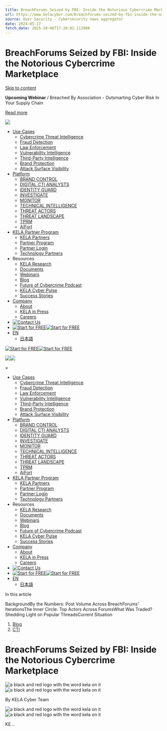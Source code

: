 ```yaml
---
title: BreachForums Seized by FBI: Inside the Notorious Cybercrime Marketplace
url: https://www.kelacyber.com/breachforums-seized-by-fbi-inside-the-notorious-cybercrime-marketplace/
source: Over Security - Cybersecurity news aggregator
date: 2024-05-17
fetch_date: 2025-10-06T17:20:02.112908
---
```


# BreachForums Seized by FBI: Inside the Notorious Cybercrime Marketplace

[Skip to content](#content)

**Upcoming Webinar** / Breached By Association - Outsmarting Cyber Risk In Your Supply Chain

[Read more](https://info.ke-la.com/webinar-outsmarting-cyber-risk)

[![](https://www.kelacyber.com/wp-content/uploads/2021/12/KELA-Logo_black-and-red-300x76.png)](https://www.kelacyber.com/ "Kela")

* [Use Cases](https://www.kelacyber.com/#anchor-use-cases "Use Cases")
  + [Cybercrime Threat Intelligence](https://www.kelacyber.com/use-cases/cyber-threat-intelligence/ "Cybercrime Threat Intelligence")
  + [Fraud Detection](https://www.kelacyber.com/use-cases/fraud-detection/ "Fraud Detection")
  + [Law Enforcement](https://www.kelacyber.com/use-cases/government/ "Law Enforcement")
  + [Vulnerability Intelligence](https://www.kelacyber.com/use-cases/vulnerability-intelligence/ "Vulnerability Intelligence")
  + [Third-Party Intelligence](https://www.kelacyber.com/use-cases/third-party-intelligence/ "Third-Party Intelligence")
  + [Brand Protection](https://www.kelacyber.com/use-cases/brand-protection/ "Brand Protection")
  + [Attack Surface Visibility](https://www.kelacyber.com/use-cases/cybercrime-attack-surface-visibility/ "Attack Surface Visibility")
* [Platform](https://www.kelacyber.com/platform/ "Platform")
  + [BRAND CONTROL](https://www.kelacyber.com/platform/brand-control/ "BRAND CONTROL")
  + [DIGITAL CTI ANALYSTS](https://www.kelacyber.com/platform/digital-cti-analysts/ "DIGITAL CTI ANALYSTS")
  + [IDENTITY GUARD](https://www.kelacyber.com/platform/identity-guard/ "IDENTITY GUARD")
  + [INVESTIGATE](https://www.kelacyber.com/platform/investigate/ "INVESTIGATE")
  + [MONITOR](https://www.kelacyber.com/platform/monitor/ "MONITOR")
  + [TECHNICAL INTELLIGENCE](https://www.kelacyber.com/technical-intelligence/ "TECHNICAL INTELLIGENCE")
  + [THREAT ACTORS](https://www.kelacyber.com/platform/threat-actors/ "THREAT ACTORS")
  + [THREAT LANDSCAPE](https://www.kelacyber.com/platform/threat-landscape/ "THREAT LANDSCAPE")
  + [TPRM](https://www.kelacyber.com/platform/tprm/ "TPRM")
  + [AiFort](https://www.kelacyber.com/platform/aifort/ "AiFort")
* [KELA Partner Program](https://www.kelacyber.com/partners/ "KELA Partner Program")
  + [KELA Partners](https://www.kelacyber.com/partners/ "KELA Partners")
  + [Partner Program](https://www.kelacyber.com/partner-program/ "Partner Program")
  + [Partner Login](https://partners.kelacyber.com/log-in/ "Partner Login")
  + [Technology Partners](https://www.kelacyber.com/kela-apps-for-splunk/ "Technology Partners")
* Resources
  + [KELA Research](https://www.kelacyber.com/resources/research/ "KELA Research")
  + [Documents](https://www.kelacyber.com/resources/documents/ "Documents")
  + [Webinars](https://www.kelacyber.com/resources/webinars/ "Webinars")
  + [Blog](https://www.kelacyber.com/blog/ "Blog")
  + [Future of Cybercrime Podcast](https://www.kelacyber.com/podcasts/ "Future of Cybercrime Podcast")
  + [KELA Cyber Pulse](https://info.ke-la.com/kela-cyber-pulse "KELA Cyber Pulse")
  + [Success Stories](https://www.kelacyber.com/resources/success-stories/ "Success Stories")
* [Company](https://www.kelacyber.com/about-us/ "Company")
  + [About](/about-us "About")
  + [KELA in Press](https://www.kelacyber.com/press/ "KELA in Press")
  + [Careers](https://www.kelacyber.com/careers/ "Careers")
* [![Contact Us](data:image/svg+xml...)](https://cta-redirect.hubspot.com/cta/redirect/8726485/0912a65f-f283-4c95-98f3-9637e7f76678)
* [![Start for FREE](data:image/svg+xml...)![Start for FREE](https://no-cache.hubspot.com/cta/default/8726485/14aa3af0-a02c-4e40-97c0-0f066156f4fd.png)](https://cta-redirect.hubspot.com/cta/redirect/8726485/14aa3af0-a02c-4e40-97c0-0f066156f4fd)
* [EN](https://www.kelacyber.com/blog/breachforums-seized-by-fbi-inside-the-notorious-cybercrime-marketplace/ "
  <span class=\"wpml-ls-display\">EN</span>")
  + [日本語](https://www.kelacyber.com/ja/ "
    <span class=\"wpml-ls-display\">日本語</span>")

[![Start for FREE](data:image/svg+xml...)![Start for FREE](https://no-cache.hubspot.com/cta/default/8726485/14aa3af0-a02c-4e40-97c0-0f066156f4fd.png)](https://cta-redirect.hubspot.com/cta/redirect/8726485/14aa3af0-a02c-4e40-97c0-0f066156f4fd)

![](data:image/svg+xml...)![](/wp-content/themes/kela-child/images/menu.svg)

×

* [Use Cases](https://www.kelacyber.com/#anchor-use-cases)
  + [Cybercrime Threat Intelligence](https://www.kelacyber.com/use-cases/cyber-threat-intelligence/)
  + [Fraud Detection](https://www.kelacyber.com/use-cases/fraud-detection/)
  + [Law Enforcement](https://www.kelacyber.com/use-cases/government/)
  + [Vulnerability Intelligence](https://www.kelacyber.com/use-cases/vulnerability-intelligence/)
  + [Third-Party Intelligence](https://www.kelacyber.com/use-cases/third-party-intelligence/)
  + [Brand Protection](https://www.kelacyber.com/use-cases/brand-protection/)
  + [Attack Surface Visibility](https://www.kelacyber.com/use-cases/cybercrime-attack-surface-visibility/)
* [Platform](https://www.kelacyber.com/platform/)
  + [BRAND CONTROL](https://www.kelacyber.com/platform/brand-control/)
  + [DIGITAL CTI ANALYSTS](https://www.kelacyber.com/platform/digital-cti-analysts/)
  + [IDENTITY GUARD](https://www.kelacyber.com/platform/identity-guard/)
  + [INVESTIGATE](https://www.kelacyber.com/platform/investigate/)
  + [MONITOR](https://www.kelacyber.com/platform/monitor/)
  + [TECHNICAL INTELLIGENCE](https://www.kelacyber.com/technical-intelligence/)
  + [THREAT ACTORS](https://www.kelacyber.com/platform/threat-actors/)
  + [THREAT LANDSCAPE](https://www.kelacyber.com/platform/threat-landscape/)
  + [TPRM](https://www.kelacyber.com/platform/tprm/)
  + [AiFort](https://www.kelacyber.com/platform/aifort/)
* [KELA Partner Program](https://www.kelacyber.com/partners/)
  + [KELA Partners](https://www.kelacyber.com/partners/)
  + [Partner Program](https://www.kelacyber.com/partner-program/)
  + [Partner Login](https://partners.kelacyber.com/log-in/)
  + [Technology Partners](https://www.kelacyber.com/kela-apps-for-splunk/)
* Resources
  + [KELA Research](https://www.kelacyber.com/resources/research/)
  + [Documents](https://www.kelacyber.com/resources/documents/)
  + [Webinars](https://www.kelacyber.com/resources/webinars/)
  + [Blog](https://www.kelacyber.com/blog/)
  + [Future of Cybercrime Podcast](https://www.kelacyber.com/podcasts/)
  + [KELA Cyber Pulse](https://info.ke-la.com/kela-cyber-pulse)
  + [Success Stories](https://www.kelacyber.com/resources/success-stories/)
* [Company](https://www.kelacyber.com/about-us/)
  + [About](/about-us)
  + [KELA in Press](https://www.kelacyber.com/press/)
  + [Careers](https://www.kelacyber.com/careers/)
* [![Contact Us](data:image/svg+xml...)](https://cta-redirect.hubspot.com/cta/redirect/8726485/0912a65f-f283-4c95-98f3-9637e7f76678)
* [![Start for FREE](data:image/svg+xml...)![Start for FREE](https://no-cache.hubspot.com/cta/default/8726485/14aa3af0-a02c-4e40-97c0-0f066156f4fd.png)](https://cta-redirect.hubspot.com/cta/redirect/8726485/14aa3af0-a02c-4e40-97c0-0f066156f4fd)
* [EN](https://www.kelacyber.com/blog/breachforums-seized-by-fbi-inside-the-notorious-cybercrime-marketplace/ "Switch to EN")
  + [日本語](https://www.kelacyber.com/ja/ "Switch to 日本語")

In this article

BackgroundBy the Numbers: Post Volume Across BreachForums' IterationsThe Inner Circle: Top Actors Across ForumsWhat Was Traded? Shedding Light on Popular ThreadsCurrent Situation

1. [Blog](/blog/)
3. [CTI](/blog/category/cti/)

# BreachForums Seized by FBI: Inside the Notorious Cybercrime Marketplace

![a black and red logo with the word kela on it](data:image/svg+xml...)![a black and red logo with the word kela on it](https://entail-assets.com/kelacyber/fit-in/100x100/cbac8094eb024eb48c842315b36b6c49-1738325849315.png)

By KELA Cyber Team

![a black and red logo with the word kela on it](data:image/svg+xml...)![a black and red logo with the word kela on it](https://entail-assets.com/kelacyber/fit-in/150x150/cbac8094eb024eb48c842315b36b6c49-1738325849315.png)

KE...